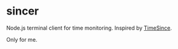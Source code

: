 # sincer

Node.js terminal client for time monitoring. Inspired by
[TimeSince](https://play.google.com/store/apps/details?id=es.desaway.timesince).

Only for me.
